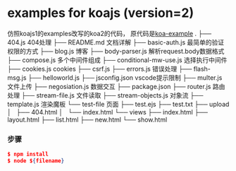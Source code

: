 # examples for koajs (version=2)
 仿照koajs1的examples改写的koa2的代码， 原代码是[koa-example](https://github.com/koajs/examples)
.
├── 404.js 404处理
├── README.md 文档详解
├── basic-auth.js 最简单的验证权限的方式
├── blog.js 博客
├── body-parser.js 解析request.body数据格式
├── compose.js 多个中间件组成
├── conditional-mw-use.js 选择执行中间件
├── cookies.js cookies
├── csrf.js
├── errors.js 错误处理
├── flash-msg.js
├── helloworld.js
├── jsconfig.json vscode提示限制
├── multer.js 文件上传
├── negosiation.js 数据交互
├── package.json
├── router.js 路由处理
├── stream-file.js 文件读取
├── stream-objects.js 对象流
├── template.js 渲染魔板
└── test-file 页面
    ├── test.ejs
    ├── test.txt
    ├── upload
    │   ├── 404.html
    │   └── index.html
    └── views
        ├── index.html
        ├── layout.html
        ├── list.html
        ├── new.html
        └── show.html

### 步骤
```json
$ npm install
$ node ${filename}
```